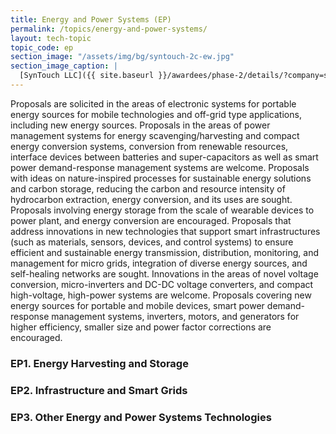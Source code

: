 ```yaml
---
title: Energy and Power Systems (EP)
permalink: /topics/energy-and-power-systems/
layout: tech-topic
topic_code: ep
section_image: "/assets/img/bg/syntouch-2c-ew.jpg"
section_image_caption: |
  [SynTouch LLC]({{ site.baseurl }}/awardees/phase-2/details/?company=syntouch-llc#syntouch-llc) BioTac Toccare provides tactile evaluations that are consistent, quantifiable, and reflective of human perceptions.
---
```


Proposals are solicited in the areas of electronic systems for portable energy sources for mobile technologies and off-grid type applications, including new energy sources. Proposals in the areas of power management systems for energy scavenging/harvesting and compact energy conversion systems, conversion from renewable resources, interface devices between batteries and super-capacitors as well as smart power demand-response management systems are welcome. Proposals with ideas on nature-inspired processes for sustainable energy solutions and carbon storage, reducing the carbon and resource intensity of hydrocarbon extraction, energy conversion, and its uses are sought. Proposals involving energy storage from the scale of wearable devices to power plant, and energy conversion are encouraged. Proposals that address innovations in new technologies that support smart infrastructures (such as materials, sensors, devices, and control systems) to ensure efficient and sustainable energy transmission, distribution, monitoring, and management for micro grids, integration of diverse energy sources, and self-healing networks are sought. Innovations in the areas of novel voltage conversion, micro-inverters and DC-DC voltage converters, and compact high-voltage, high-power systems are welcome. Proposals covering new energy sources for portable and mobile devices, smart power demand-response management systems, inverters, motors, and generators for higher efficiency, smaller size and power factor corrections are encouraged.

### EP1. Energy Harvesting and Storage

### EP2. Infrastructure and Smart Grids

### EP3. Other Energy and Power Systems Technologies



